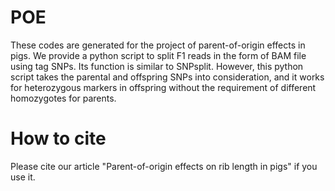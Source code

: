 # POE
These codes are generated for the project of parent-of-origin effects in pigs. We provide a python script to split F1 reads in the form of BAM file using tag SNPs. Its function is similar to SNPsplit. However, this python script takes the parental and offspring SNPs into consideration, and it works for heterozygous markers in offspring without the requirement of different homozygotes for parents.
# How to cite
Please cite our article "Parent-of-origin effects on rib length in pigs" if you use it.
